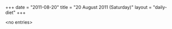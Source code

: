 +++
date = "2011-08-20"
title = "20 August 2011 (Saturday)"
layout = "daily-diet"
+++


\<no entries\>
